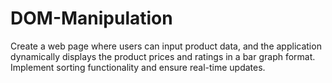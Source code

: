 # DOM-Manipulation
Create a web page where users can input product data, and the application dynamically displays the product prices and ratings in a bar graph format. Implement sorting functionality and ensure real-time updates.
